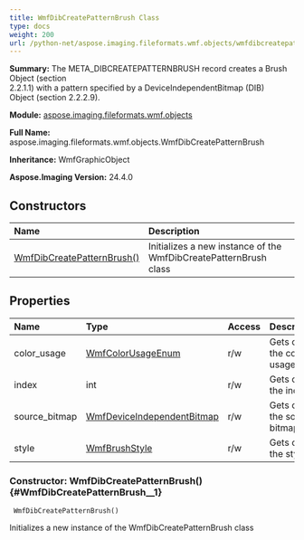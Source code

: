 ```yaml
---
title: WmfDibCreatePatternBrush Class
type: docs
weight: 200
url: /python-net/aspose.imaging.fileformats.wmf.objects/wmfdibcreatepatternbrush/
---
```


**Summary:** The META_DIBCREATEPATTERNBRUSH record creates a Brush Object (section<br/>                2.2.1.1) with a pattern specified by a DeviceIndependentBitmap (DIB)<br/>                Object (section 2.2.2.9).

**Module:** [aspose.imaging.fileformats.wmf.objects](/imaging/python-net/aspose.imaging.fileformats.wmf.objects/)

**Full Name:** aspose.imaging.fileformats.wmf.objects.WmfDibCreatePatternBrush

**Inheritance:** WmfGraphicObject

**Aspose.Imaging Version:** 24.4.0

## **Constructors**
| **Name** | **Description** |
| :- | :- |
| [WmfDibCreatePatternBrush()](#WmfDibCreatePatternBrush__1) | Initializes a new instance of the WmfDibCreatePatternBrush class |
## **Properties**
| **Name** | **Type** | **Access** | **Description** |
| :- | :- | :- | :- |
| color_usage | [WmfColorUsageEnum](/imaging/python-net/aspose.imaging.fileformats.wmf.consts/wmfcolorusageenum/) | r/w | Gets or sets the color usage. |
| index | int | r/w | Gets or sets the index. |
| source_bitmap | [WmfDeviceIndependentBitmap](/imaging/python-net/aspose.imaging.fileformats.wmf.objects/wmfdeviceindependentbitmap) | r/w | Gets or sets the source bitmap. |
| style | [WmfBrushStyle](/imaging/python-net/aspose.imaging.fileformats.wmf.consts/wmfbrushstyle/) | r/w | Gets or sets the style. |


### Constructor: WmfDibCreatePatternBrush() {#WmfDibCreatePatternBrush__1}


```
 WmfDibCreatePatternBrush() 
```

Initializes a new instance of the WmfDibCreatePatternBrush class

